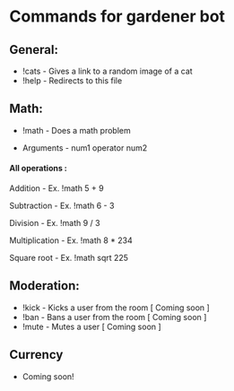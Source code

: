 # Commands for gardener bot 


## General: 
* !cats - Gives a link to a random image of a cat
* !help - Redirects to this file


## Math: 
* !math - Does a math problem

* Arguments - num1 operator num2

#### All operations : 
Addition - Ex. !math 5 + 9 

Subtraction - Ex. !math 6 - 3

Division - Ex. !math 9 / 3

Multiplication - Ex. !math 8 * 234

Square root - Ex. !math sqrt 225


## Moderation: 
* !kick - Kicks a user from the room [ Coming soon ]
* !ban - Bans a user from the room [ Coming soon ]
* !mute - Mutes a user  [ Coming soon ]

## Currency 
* Coming soon!